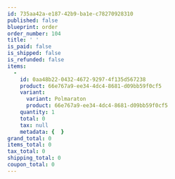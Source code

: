 ```yaml
---
id: 735aa42a-e187-42b9-ba1e-c78270928310
published: false
blueprint: order
order_number: 104
title: ' '
is_paid: false
is_shipped: false
is_refunded: false
items:
  -
    id: 0aa48b22-0432-4672-9297-4f135d567238
    product: 66e767a9-ee34-4dc4-8681-d09bb59f0cf5
    variant:
      variant: Polmaraton
      product: 66e767a9-ee34-4dc4-8681-d09bb59f0cf5
    quantity: 1
    total: 0
    tax: null
    metadata: {  }
grand_total: 0
items_total: 0
tax_total: 0
shipping_total: 0
coupon_total: 0
---
```

